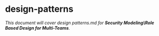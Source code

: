 # design-patterns

_This document will cover design patterns.md for **Security Modeling\Role Based Design for Multi-Teams**._
